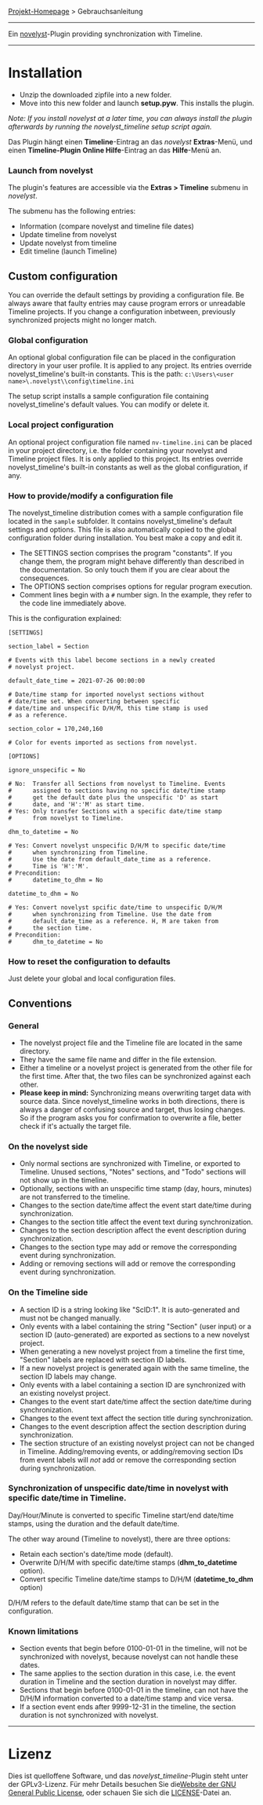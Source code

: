 [Projekt-Homepage](https://peter88213.github.io/novelyst_timeline) > Gebrauchsanleitung

--- 

Ein [novelyst](https://peter88213.github.io/novelyst/)-Plugin providing synchronization with Timeline. 

---

# Installation

- Unzip the downloaded zipfile into a new folder.
- Move into this new folder and launch **setup.pyw**. This installs the plugin.

*Note: If you install novelyst at a later time, you can always install the plugin afterwards by running the novelyst_timeline setup script again.*

Das Plugin hängt einen **Timeline**-Eintrag an das *novelyst* **Extras**-Menü, und einen **Timeline-Plugin Online Hilfe**-Eintrag an das **Hilfe**-Menü an. 

### Launch from novelyst

The plugin's features are accessible via the **Extras > Timeline** submenu in *novelyst*.

The submenu has the following entries:

- Information (compare novelyst and timeline file dates)
- Update timeline from novelyst
- Update novelyst from timeline
- Edit timeline (launch Timeline)

## Custom configuration

You can override the default settings by providing a configuration file. Be always aware that faulty entries may cause program errors or unreadable Timeline projects. If you change a configuration inbetween, previously synchronized projects might no longer match. 

### Global configuration

An optional global configuration file can be placed in the configuration directory in your user profile. It is applied to any project. Its entries override novelyst_timeline's built-in constants. This is the path:
`c:\Users\<user name>\.novelyst\\config\timeline.ini`
  
The setup script installs a sample configuration file containing novelyst_timeline's default values. You can modify or delete it. 

### Local project configuration

An optional project configuration file named `nv-timeline.ini` can be placed in your project directory, i.e. the folder containing your novelyst and Timeline project files. It is only applied to this project. Its entries override novelyst_timeline's built-in constants as well as the global configuration, if any.

### How to provide/modify a configuration file

The novelyst_timeline distribution comes with a sample configuration file located in the `sample` subfolder. It contains novelyst_timeline's default settings and options. This file is also automatically copied to the global configuration folder during installation. You best make a copy and edit it.

- The SETTINGS section comprises the program "constants". If you change them, the program might behave differently than described in the documentation. So only touch them if you are clear about the consequences.
- The OPTIONS section comprises options for regular program execution. 
- Comment lines begin with a `#` number sign. In the example, they refer to the code line immediately above.

This is the configuration explained: 

```
[SETTINGS]

section_label = Section

# Events with this label become sections in a newly created 
# novelyst project. 

default_date_time = 2021-07-26 00:00:00

# Date/time stamp for imported novelyst sections without
# date/time set. When converting between specific
# date/time and unspecific D/H/M, this time stamp is used
# as a reference.

section_color = 170,240,160

# Color for events imported as sections from novelyst.

[OPTIONS]

ignore_unspecific = No

# No:  Transfer all Sections from novelyst to Timeline. Events
#      assigned to sections having no specific date/time stamp
#      get the default date plus the unspecific 'D' as start
#      date, and 'H':'M' as start time.
# Yes: Only transfer Sections with a specific date/time stamp
#      from novelyst to Timeline.

dhm_to_datetime = No

# Yes: Convert novelyst unspecific D/H/M to specific date/time
#      when synchronizing from Timeline.
#      Use the date from default_date_time as a reference.
#      Time is 'H':'M'.
# Precondition:
#      datetime_to_dhm = No

datetime_to_dhm = No

# Yes: Convert novelyst spcific date/time to unspecific D/H/M
#      when synchronizing from Timeline. Use the date from
#      default_date_time as a reference. H, M are taken from
#      the section time.
# Precondition:
#      dhm_to_datetime = No

```


### How to reset the configuration to defaults

Just delete your global and local configuration files.



## Conventions

### General
- The novelyst project file and the Timeline file are located in the same directory.
- They have the same file name and differ in the file extension.
- Either a timeline or a novelyst project is generated from the other file for the first time. After that, the two files can be synchronized against each other.
- **Please keep in mind:** Synchronizing means overwriting target data with source data. Since novelyst_timeline works in both directions, there is always a danger of confusing source and target, thus losing changes. So if the program asks you for confirmation to overwrite a file, better check if it's actually the target file.


### On the novelyst side

- Only normal sections are synchronized with Timeline, or exported to Timeline. Unused sections, "Notes" sections, and "Todo" sections will not show up in the timeline.
- Optionally, sections with an unspecific time stamp (day, hours, minutes) are not transferred to the timeline.
- Changes to the section date/time affect the event start date/time during synchronization.
- Changes to the section title affect the event text during synchronization.
- Changes to the section description affect the event description during synchronization.
- Changes to the section type may add or remove the corresponding event during synchronization.
- Adding or removing sections will add or remove the corresponding event during synchronization.


### On the Timeline side

- A section ID is a string looking like "ScID:1". It is auto-generated and must not be changed manually.
- Only events with a label containing the string "Section" (user input) or a section ID (auto-generated) are exported as sections to a new novelyst project.
- When generating a new novelyst project from a timeline the first time, "Section" labels are replaced with section ID labels.
- If a new novelyst project is generated again with the same timeline, the section ID labels may change.
- Only events with a label containing a section ID are synchronized with an existing novelyst project.
- Changes to the event start date/time affect the section date/time during synchronization.
- Changes to the event text affect the section title during synchronization.
- Changes to the event description affect the section description during synchronization.
- The section structure of an existing novelyst project can not be changed in Timeline. Adding/removing events, or adding/removing section IDs from event labels will *not* add or remove the corresponding section during synchronization. 

### Synchronization of unspecific date/time in novelyst with specific date/time in Timeline.

Day/Hour/Minute is converted to specific Timeline start/end date/time stamps, using the duration and the default date/time.

The other way around (Timeline to novelyst), there are three options:

- Retain each section's date/time mode (default).
- Overwrite D/H/M with specific date/time stamps (**dhm_to_datetime** option).
- Convert specific Timeline date/time stamps to D/H/M (**datetime_to_dhm** option)

D/H/M refers to the default date/time stamp that can be set in the configuration.


### Known limitations

- Section events that begin before 0100-01-01 in the timeline, will not be synchronized with novelyst, because novelyst can not handle these dates.
- The same applies to the section duration in this case, i.e. the event duration in Timeline and the section duration in novelyst may differ.
- Sections that begin before 0100-01-01 in the timeline, can not have the D/H/M information converted to a date/time stamp and vice versa.
- If a section event ends after 9999-12-31 in the timeline, the section duration is not synchronized with novelyst.


---

# Lizenz

Dies ist quelloffene Software, und das *novelyst_timeline*-Plugin steht unter der GPLv3-Lizenz. Für mehr Details besuchen Sie die[Website der GNU General Public License](https://www.gnu.org/licenses/gpl-3.0.de.html), oder schauen Sie sich die [LICENSE](https://github.com/peter88213/noveltree_timeline/blob/main/LICENSE)-Datei an.
